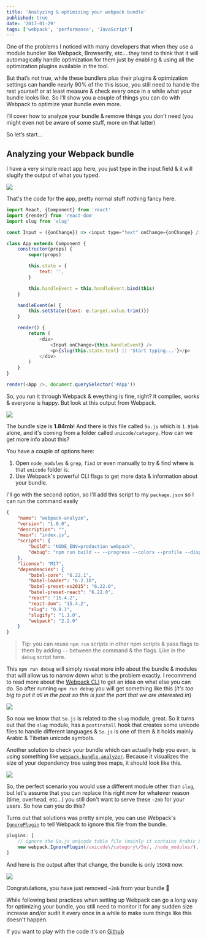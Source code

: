 ```yaml
---
title: 'Analyzing & optimizing your webpack bundle'
published: true
date: '2017-01-29'
tags: ['webpack', 'performance', 'JavaScript']
---
```


One of the problems I noticed with many developers that when they use a module
bundler like Webpack, Browserify, etc… they tend to think that it will
automagically handle optimization for them just by enabling & using all the
optimization plugins available in the tool.

But that’s not true, while these bundlers plus their plugins & optmization
settings can handle nearly 90% of the this issue, you still need to handle the
rest yourself or at least measure & check every once in a while what your bundle
looks like. So I’ll show you a couple of things you can do with Webpack to
optimize your bundle even more.

I’ll cover how to analyze your bundle & remove things you don’t need (you might
even not be aware of some stuff, more on that latter)

So let’s start…

## Analyzing your Webpack bundle

I have a very simple react app here, you just type in the input field & it will
slugify the output of what you typed.

![](/img/webpack-analyze-app.gif)

That's the code for the app, pretty normal stuff nothing fancy here.

```js filename=App.js
import React, {Component} from 'react'
import {render} from 'react-dom'
import slug from 'slug'

const Input = ({onChange}) => <input type="text" onChange={onChange} />

class App extends Component {
	constructor(props) {
		super(props)

		this.state = {
			text: '',
		}

		this.handleEvent = this.handleEvent.bind(this)
	}

	handleEvent(e) {
		this.setState({text: e.target.value.trim()})
	}

	render() {
		return (
			<div>
				<Input onChange={this.handleEvent} />
				<p>{slug(this.state.text) || 'Start typing...'}</p>
			</div>
		)
	}
}

render(<App />, document.querySelector('#App'))
```

So, you run it through Webpack & eveything is fine, right? It compiles, works &
everyone is happy. But look at this output from Webpack.

![](/img/webpack-analyze-output.jpg)

The bundle size is **1.84mb**! And there is this file called `So.js` which is
`1.91mb` alone, and it's coming from a folder called `unicode/category`. How can
we get more info about this?

You have a couple of options here:

1. Open `node_modules` & `grep`, `find` or even manually to try & find where is
   that `unicode` folder is.
2. Use Webpack's powerful CLI flags to get more data & information about your
   bundle.

I'll go with the second option, so I'll add this script to my `package.json` so
I can run the command easily

```json filename=package.json
{
	"name": "webpack-analyze",
	"version": "1.0.0",
	"description": "",
	"main": "index.js",
	"scripts": {
		"build": "NODE_ENV=production webpack",
		"debug": "npm run build -- --progress --colors --profile --display-modules --display-reasons --display-error-details"
	},
	"license": "MIT",
	"dependencies": {
		"babel-core": "6.22.1",
		"babel-loader": "6.2.10",
		"babel-preset-es2015": "6.22.0",
		"babel-preset-react": "6.22.0",
		"react": "15.4.2",
		"react-dom": "15.4.2",
		"slug": "0.9.1",
		"slugify": "1.1.0",
		"webpack": "2.2.0"
	}
}
```

> Tip: you can reuse `npm run` scripts in other npm scripts & pass flags to them
> by adding `--` between the command & the flags. Like in the `debug` script
> here.

This `npm run debug` will simply reveal more info about the bundle & modules
that will allow us to narrow down what is the problem exactly. I recommend to
read more about the [Webpack CLI](https://webpack.js.org/api/cli/) to get an
idea on what else you can do. So after running `npm run debug` you will get
something like this (_it's too big to put it all in the post so this is just the
part that we are interested in_)

![](/img/webpack-analyze-debug.jpg)

So now we know that `So.js` is related to the `slug` module, great. So it turns
out that the `slug` module, has a `postinstall` hook that creates some unicode
files to handle different languages & `So.js` is one of them & it holds mainly
Arabic & Tibetan unicode symbols.

Another solution to check your bundle which can actually help you even, is using
something like
[`webpack-bundle-analyzer`](https://www.npmjs.com/package/webpack-bundle-analyzer).
Because it visualizes the size of your dependency tree using tree maps, it
should look like this.

![](/img/webpack-bundle-analyzer.jpg)

So, the perfect scenario you would use a different module other than `slug`, but
let's assume that you can replace this right now for whatever reason (time,
overhead, etc...) you still don't want to serve these `~2mb` for your users. So
how can you do this?

Turns out that solutions was pretty simple, you can use Webpack's
[`IgnorePlugin`](https://webpack.github.io/docs/list-of-plugins.html#ignoreplugin)
to tell Webpack to ignore this file from the bundle.

```js
plugins: [
	// ignore the So.js unicode table file (mainly it contains Arabic & tibitan unicode data)
	new webpack.IgnorePlugin(/unicode\/category\/So/, /node_modules/),
]
```

And here is the output after that change, the bundle is only `150KB` now.

![](/img/webpack-analyze-output-after.jpg)

Congratulations, you have just removed `~2mb` from your bundle 🎉

While following best practices when setting up Webpack can go a long way for
optimizing your bundle, you still need to monitor it for any sudden size
increase and/or audit it every once in a while to make sure things like this
doesn't happen.

If you want to play with the code it's on
[Github](https://github.com/ahmedelgabri/webpack-analyze)
